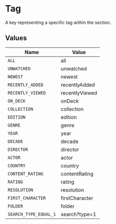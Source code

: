# Tag

A key representing a specific tag within the section.


## Values

| Name                  | Value                 |
| --------------------- | --------------------- |
| `ALL`                 | all                   |
| `UNWATCHED`           | unwatched             |
| `NEWEST`              | newest                |
| `RECENTLY_ADDED`      | recentlyAdded         |
| `RECENTLY_VIEWED`     | recentlyViewed        |
| `ON_DECK`             | onDeck                |
| `COLLECTION`          | collection            |
| `EDITION`             | edition               |
| `GENRE`               | genre                 |
| `YEAR`                | year                  |
| `DECADE`              | decade                |
| `DIRECTOR`            | director              |
| `ACTOR`               | actor                 |
| `COUNTRY`             | country               |
| `CONTENT_RATING`      | contentRating         |
| `RATING`              | rating                |
| `RESOLUTION`          | resolution            |
| `FIRST_CHARACTER`     | firstCharacter        |
| `FOLDER`              | folder                |
| `SEARCH_TYPE_EQUAL_1` | search?type=1         |